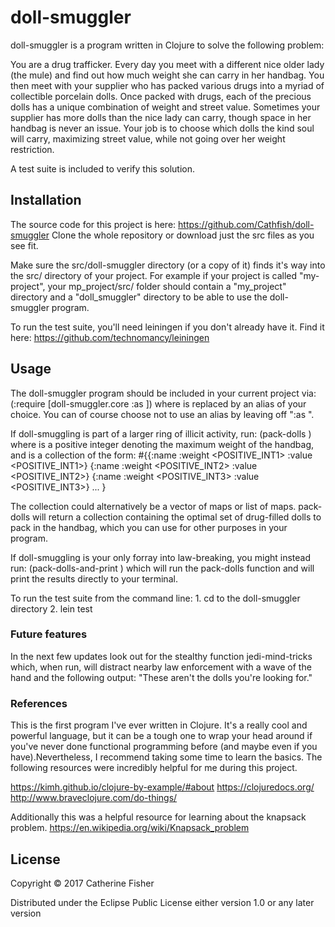 # doll-smuggler

doll-smuggler is a program written in Clojure to solve the following problem:

You are a drug trafficker. Every day you meet with a different nice older lady (the mule) and find out how much weight she can carry in her handbag. You then meet with your supplier who has packed various drugs into a myriad of collectible porcelain dolls. Once packed with drugs, each of the precious dolls has a unique combination of weight and street value. Sometimes your supplier has more dolls than the nice lady can carry, though space in her handbag is never an issue. Your job is to choose which dolls the kind soul will carry, maximizing street value, while not going over her weight restriction.

A test suite is included to verify this solution.

## Installation

The source code for this project is here:
	https://github.com/Cathfish/doll-smuggler
Clone the whole repository or download just the src files as you see fit.

Make sure the src/doll-smuggler directory (or a copy of it) finds it's way into the src/ directory of your project. For example if your project is called "my-project", your mp_project/src/ folder should contain a "my_project" directory and a "doll_smuggler" directory to be able to use the doll-smuggler program.

To run the test suite, you'll need leiningen if you don't already have it. Find it here:
        https://github.com/technomancy/leiningen

## Usage

The doll-smuggler program should be included in your current project via:
	(:require [doll-smuggler.core :as <ALIAS>])
where <ALIAS> is replaced by an alias of your choice. You can of course choose not to use an alias by leaving off ":as <ALIAS>".

If doll-smuggling is part of a larger ring of illicit activity, run:
	(pack-dolls <MAX-WEIGHT> <DOLLS>)
where <MAX-WEIGHT> is a positive integer denoting the maximum weight of the handbag, and <DOLLS> is a collection of the form:
#{{:name <STRING1> :weight <POSITIVE_INT1> :value <POSITIVE_INT1>}
  {:name <STRING2> :weight <POSITIVE_INT2> :value <POSITIVE_INT2>}
  {:name <STRING3> :weight <POSITIVE_INT3> :value <POSITIVE_INT3>}
  ...								 }

The collection could alternatively be a vector of maps or list of maps. pack-dolls will return a collection containing the optimal set of drug-filled dolls to pack in the handbag, which you can use for other purposes in your program.

If doll-smuggling is your only forray into law-breaking, you might instead run:
	(pack-dolls-and-print <MAX-WEIGHT> <DOLLS>)
which will run the pack-dolls function and will print the results directly to your terminal.

To run the test suite from the command line:
	1. cd to the doll-smuggler directory
	2. lein test

### Future features

In the next few updates look out for the stealthy function jedi-mind-tricks which, when run, will distract nearby law enforcement with a wave of the hand and the following output:
	"These aren't the dolls you're looking for."

### References

This is the first program I've ever written in Clojure. It's a really cool and powerful language, but it can be a tough one to wrap your head around if you've never done functional programming before (and maybe even if you have).Nevertheless, I recommend taking some time to learn the basics. The following resources were incredibly helpful for me during this project.

https://kimh.github.io/clojure-by-example/#about
https://clojuredocs.org/
http://www.braveclojure.com/do-things/

Additionally this was a helpful resource for learning about the knapsack problem.
https://en.wikipedia.org/wiki/Knapsack_problem

## License

Copyright © 2017 Catherine Fisher

Distributed under the Eclipse Public License either version 1.0 or any later version
